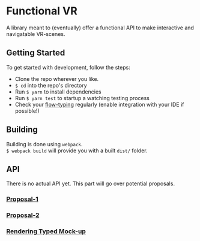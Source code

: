 # Functional VR

A library meant to (eventually) offer a functional API to make interactive and navigatable VR-scenes.

## Getting Started
To get started with development, follow the steps:  

* Clone the repo wherever you like.
* `$ cd` into the repo's directory
* Run `$ yarn` to install dependencies
* Run `$ yarn test` to startup a watching testing process
* Check your [flow-typing][flow] regularly (enable integration with your IDE if possible!)

## Building
Building is done using `webpack`.  
`$ webpack build` will provide you with a built `dist/` folder.

## API
There is no actual API yet. This part will go over potential proposals.  

### [Proposal-1][proposal-1]
### [Proposal-2][proposal-2]
### [Rendering Typed Mock-up][rendering]



[flow]:https://flow.org/en/docs/
[proposal-1]:proposals/proposal-1.md
[proposal-2]:proposals/proposal-2.md
[rendering]:src/modules/tree/types.js
